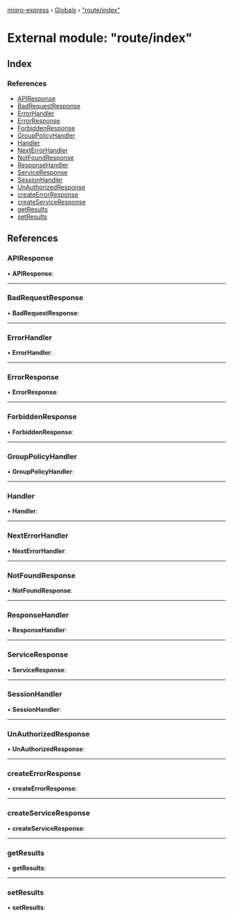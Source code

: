 [miqro-express](../README.md) › [Globals](../globals.md) › ["route/index"](_route_index_.md)

# External module: "route/index"

## Index

### References

* [APIResponse](_route_index_.md#apiresponse)
* [BadRequestResponse](_route_index_.md#badrequestresponse)
* [ErrorHandler](_route_index_.md#errorhandler)
* [ErrorResponse](_route_index_.md#errorresponse)
* [ForbiddenResponse](_route_index_.md#forbiddenresponse)
* [GroupPolicyHandler](_route_index_.md#grouppolicyhandler)
* [Handler](_route_index_.md#handler)
* [NextErrorHandler](_route_index_.md#nexterrorhandler)
* [NotFoundResponse](_route_index_.md#notfoundresponse)
* [ResponseHandler](_route_index_.md#responsehandler)
* [ServiceResponse](_route_index_.md#serviceresponse)
* [SessionHandler](_route_index_.md#sessionhandler)
* [UnAuthorizedResponse](_route_index_.md#unauthorizedresponse)
* [createErrorResponse](_route_index_.md#createerrorresponse)
* [createServiceResponse](_route_index_.md#createserviceresponse)
* [getResults](_route_index_.md#getresults)
* [setResults](_route_index_.md#setresults)

## References

###  APIResponse

• **APIResponse**:

___

###  BadRequestResponse

• **BadRequestResponse**:

___

###  ErrorHandler

• **ErrorHandler**:

___

###  ErrorResponse

• **ErrorResponse**:

___

###  ForbiddenResponse

• **ForbiddenResponse**:

___

###  GroupPolicyHandler

• **GroupPolicyHandler**:

___

###  Handler

• **Handler**:

___

###  NextErrorHandler

• **NextErrorHandler**:

___

###  NotFoundResponse

• **NotFoundResponse**:

___

###  ResponseHandler

• **ResponseHandler**:

___

###  ServiceResponse

• **ServiceResponse**:

___

###  SessionHandler

• **SessionHandler**:

___

###  UnAuthorizedResponse

• **UnAuthorizedResponse**:

___

###  createErrorResponse

• **createErrorResponse**:

___

###  createServiceResponse

• **createServiceResponse**:

___

###  getResults

• **getResults**:

___

###  setResults

• **setResults**:

